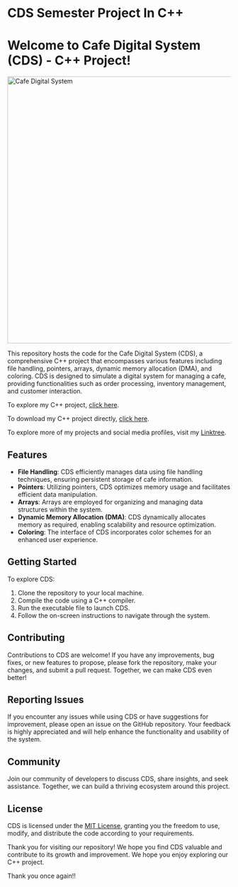 # CDS Semester Project In C++

# Welcome to Cafe Digital System (CDS) - C++ Project!

<img width="602" alt="Cafe Digital System" src="https://github.com/BilalAli6/CPP_Projects_Codes/assets/143745255/00479aed-f82a-4994-a9b7-5c8868b6e806">




This repository hosts the code for the Cafe Digital System (CDS), a comprehensive C++ project that encompasses various features including file handling,
pointers, arrays, dynamic memory allocation (DMA), and coloring. CDS is designed to simulate a digital system for managing a cafe, providing functionalities
such as order processing, inventory management, and customer interaction.

To explore my C++ project, [click here](https://drive.google.com/drive/u/0/folders/12Hon_q9_x7x2GAUFvIMfV1UmpMYPsyVD).

To download my C++ project directly, [click here](https://drive.google.com/drive/u/0/folders/12Hon_q9_x7x2GAUFvIMfV1UmpMYPsyVD).

To explore more of my projects and social media profiles, visit my [Linktree](linktr.ee/bilalalisaif6).



## Features

- **File Handling**: CDS efficiently manages data using file handling techniques, ensuring persistent storage of cafe information.
- **Pointers**: Utilizing pointers, CDS optimizes memory usage and facilitates efficient data manipulation.
- **Arrays**: Arrays are employed for organizing and managing data structures within the system.
- **Dynamic Memory Allocation (DMA)**: CDS dynamically allocates memory as required, enabling scalability and resource optimization.
- **Coloring**: The interface of CDS incorporates color schemes for an enhanced user experience.

## Getting Started

To explore CDS:

1. Clone the repository to your local machine.
2. Compile the code using a C++ compiler.
3. Run the executable file to launch CDS.
4. Follow the on-screen instructions to navigate through the system.

## Contributing

Contributions to CDS are welcome! If you have any improvements, bug fixes, or new features to propose, please fork the repository, make your changes, and submit a pull request. Together, we can make CDS even better!

## Reporting Issues

If you encounter any issues while using CDS or have suggestions for improvement, please open an issue on the GitHub repository. Your feedback is highly appreciated and will help enhance the functionality and usability of the system.

## Community

Join our community of developers to discuss CDS, share insights, and seek assistance. Together, we can build a thriving ecosystem around this project.

## License

CDS is licensed under the [MIT License](LICENSE), granting you the freedom to use, modify, and distribute the code according to your requirements.

Thank you for visiting our repository! We hope you find CDS valuable and contribute to its growth and improvement. We hope you enjoy exploring our C++ project.


Thank you once again!!
